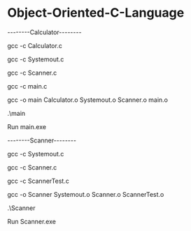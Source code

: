 # Object-Oriented-C-Language

--------Calculator--------

gcc -c Calculator.c

gcc -c Systemout.c

gcc -c Scanner.c

gcc -c main.c

gcc -o main Calculator.o Systemout.o Scanner.o main.o

.\main

Run main.exe

--------Scanner--------

gcc -c Systemout.c

gcc -c Scanner.c

gcc -c ScannerTest.c

gcc -o Scanner Systemout.o Scanner.o ScannerTest.o

.\Scanner

Run Scanner.exe